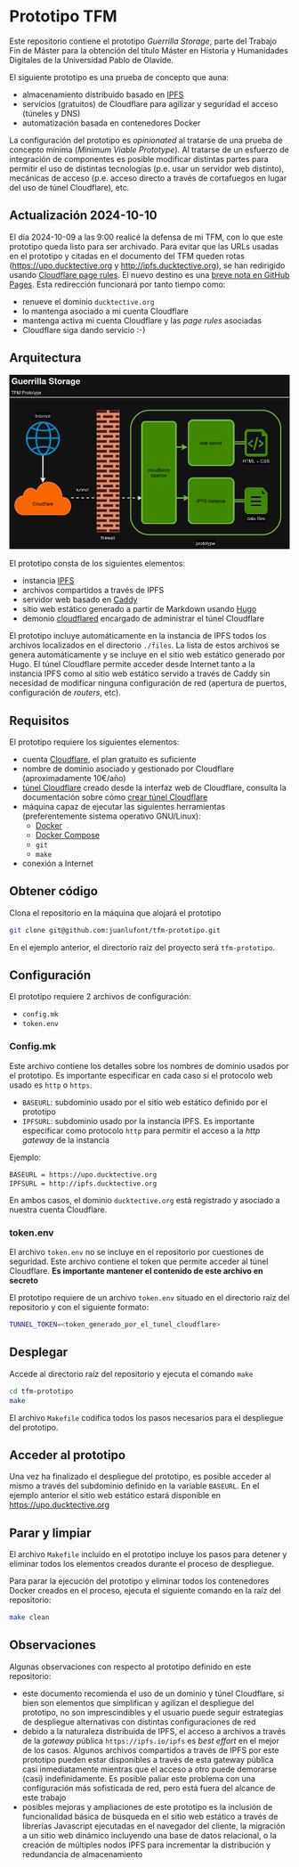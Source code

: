 <!-- vim: set spelllang=es: -->

# Prototipo TFM

Este repositorio contiene el prototipo _Guerrilla Storage_, parte del
Trabajo Fin de Máster para la obtención del título Máster en Historia y
Humanidades Digitales de la Universidad Pablo de Olavide.

El siguiente prototipo es una prueba de concepto que auna:

- almacenamiento distribuido basado en [IPFS](https://ipfs.io)
- servicios (gratuitos) de Cloudflare para agilizar y seguridad el acceso
  (túneles y DNS)
- automatización basada en contenedores Docker

La configuración del prototipo es _opinionated_ al tratarse de una prueba
de concepto mínima (_Minimum Viable Prototype_). Al tratarse de un esfuerzo de
integración de componentes es posible modificar distintas partes para permitir
el uso de distintas tecnologías (p.e. usar un servidor web distinto), mecánicas
de acceso (p.e. acceso directo a través de cortafuegos en lugar del uso de
túnel Cloudflare), etc.

## Actualización 2024-10-10

El día 2024-10-09 a las 9:00 realicé la defensa de mi TFM, con lo que este
prototipo queda listo para ser archivado. Para evitar que las URLs usadas en el
prototipo y citadas en el documento del TFM queden rotas
(<https://upo.ducktective.org> y <http://ipfs.ducktective.org>), se han
redirigido usando [Cloudflare page
rules](https://developers.cloudflare.com/rules/page-rules/). El nuevo destino
es una [breve nota en GitHub
Pages](https://juanlufont.github.io/posts/tfm-upo/). Esta redirección
funcionará por tanto tiempo como:
- renueve el dominio `ducktective.org`
- lo mantenga asociado a mi cuenta Cloudflare
- mantenga activa mi cuenta Cloudflare y las _page rules_ asociadas
- Cloudflare siga dando servicio :-)

## Arquitectura

![arquitectura prototipo](./files/prototipo.png)

El prototipo consta de los siguientes elementos:

- instancia [IPFS](https://ipfs.io)
- archivos compartidos a través de IPFS
- servidor web basado en [Caddy](https://caddyserver.com)
- sitio web estático generado a partir de Markdown usando
[Hugo](https://gohugo.io)
- demonio [cloudflared](https://github.com/cloudflare/cloudflared) encargado de
administrar el túnel Cloudflare

El prototipo incluye automáticamente en la instancia de IPFS todos los archivos
localizados en el directorio `./files`. La lista de estos archivos se genera
automáticamente y se incluye en el sitio web estático generado por Hugo. El
túnel Cloudflare permite acceder desde Internet tanto a la instancia IPFS como
al sitio web estático servido a través de Caddy sin necesidad de modificar
ninguna configuración de red (apertura de puertos, configuración de _routers_,
etc).

## Requisitos

El prototipo requiere los siguientes elementos:

- cuenta [Cloudflare](https://www.cloudflare.com/), el plan gratuito es
  suficiente
- nombre de dominio asociado y gestionado por Cloudflare (aproximadamente
  10€/año)
- [túnel Cloudflare](https://www.cloudflare.com/products/tunnel/) creado desde
  la interfaz web de Cloudflare, consulta la documentación sobre cómo [crear
  túnel
  Cloudflare](https://developers.cloudflare.com/cloudflare-one/connections/connect-networks/get-started/create-remote-tunnel/)
- máquina capaz de ejecutar las siguientes herramientas (preferentemente
  sistema operativo GNU/Linux):
  - [Docker](https://www.docker.com/)
  - [Docker Compose](https://docs.docker.com/compose/)
  - `git`
  - `make`
- conexión a Internet

## Obtener código

Clona el repositorio en la máquina que alojará el prototipo

```sh
git clone git@github.com:juanlufont/tfm-prototipo.git
```

En el ejemplo anterior, el directorio raíz del proyecto será `tfm-prototipo`.

## Configuración

El prototipo requiere 2 archivos de configuración:

- `config.mk`
- `token.env`

### Config.mk

Este archivo contiene los detalles sobre los nombres de dominio usados por
el prototipo. Es importante especificar en cada caso si el protocolo web usado
es `http` o `https`.

- `BASEURL`: subdominio usado por el sitio web estático definido por el
  prototipo
- `IPFSURL`: subdominio usado por la instancia IPFS. Es importante especificar
  como protocolo `http` para permitir el acceso a la _http gateway_ de la
  instancia

Ejemplo:

```config
BASEURL = https://upo.ducktective.org
IPFSURL = http://ipfs.ducktective.org
```

En ambos casos, el dominio `ducktective.org` está registrado y asociado a
nuestra cuenta Cloudflare.

### token.env

El archivo `token.env` no se incluye en el repositorio por cuestiones de
seguridad. Este archivo contiene el token que permite acceder al túnel
Cloudflare. **Es importante mantener el contenido de este archivo en secreto**

El prototipo requiere de un archivo `token.env` situado en el directorio raíz
del repositorio y con el siguiente formato:

```bash
TUNNEL_TOKEN=<token_generado_por_el_tunel_cloudflare>
```

## Desplegar

Accede al directorio raíz del repositorio y ejecuta el comando `make`

```bash
cd tfm-prototipo
make
```

El archivo `Makefile` codifica todos los pasos necesarios para el despliegue
del prototipo.

## Acceder al prototipo

Una vez ha finalizado el despliegue del prototipo, es posible acceder al mismo
a través del subdominio definido en la variable `BASEURL`. En el ejemplo
anterior el sitio web estático estará disponible en <https://upo.ducktective.org>

## Parar y limpiar

El archivo `Makefile` incluido en el prototipo incluye los pasos para detener
y eliminar todos los elementos creados durante el proceso de despliegue.

Para parar la ejecución del prototipo y eliminar todos los contenedores Docker
creados en el proceso, ejecuta el siguiente comando en la raíz del repositorio:

```sh
make clean
```

## Observaciones

Algunas observaciones con respecto al prototipo definido en este repositorio:

- este documento recomienda el uso de un dominio y túnel Cloudflare, si bien
  son elementos que simplifican y agilizan el despliegue del prototipo, no son
  imprescindibles y el usuario puede seguir estrategias de despliegue
  alternativas con distintas configuraciones de red
- debido a la naturaleza distribuida de IPFS, el acceso a archivos a través de
  la _gateway_ pública `https://ipfs.io/ipfs` es _best effort_ en el mejor de los
  casos. Algunos archivos compartidos a través de IPFS por este prototipo pueden
  estar disponibles a través de esta gateway pública casi inmediatamente mientras
  que el acceso a otro puede demorarse (casi) indefinidamente. Es posible paliar
  este problema con una configuración más sofisticada de red, pero está fuera del
  alcance de este trabajo
- posibles mejoras y ampliaciones de este prototipo es la inclusión de
  funcionalidad básica de búsqueda en el sitio web estático a través de librerías
  Javascript ejecutadas en el navegador del cliente, la migración a un sitio web
  dinámico incluyendo una base de datos relacional, o la creación de múltiples
  nodos IPFS para incrementar la distribución y redundancia de almacenamiento
